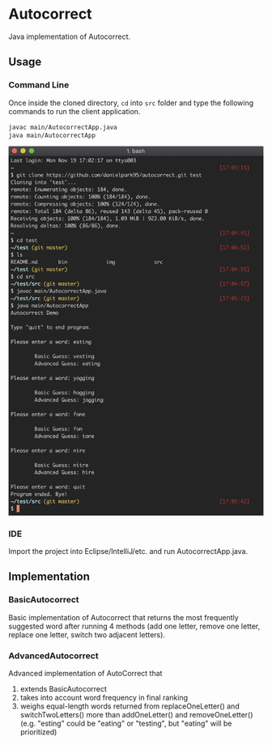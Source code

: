 # Autocorrect
Java implementation of Autocorrect. 

## Usage
### Command Line
Once inside the cloned directory, `cd` into `src` folder and type the following commands to run the client application.
```
javac main/AutocorrectApp.java
java main/AutocorrectApp
```

![alt text](https://github.com/danielpark95/autocorrect/blob/master/img/command_line_demo.png)

### IDE
Import the project into Eclipse/IntelliJ/etc. and run AutocorrectApp.java.


## Implementation
### BasicAutocorrect
Basic implementation of Autocorrect that returns the most frequently suggested word after running 4 methods (add one letter, remove one letter, replace one letter, switch two adjacent letters).


### AdvancedAutocorrect
Advanced implementation of AutoCorrect that
1) extends BasicAutocorrect
2) takes into account word frequency in final ranking
3) weighs equal-length words returned from replaceOneLetter() and switchTwoLetters() more than addOneLetter() and removeOneLetter() (e.g. "esting" could be "eating" or "testing", but "eating" will be prioritized) 